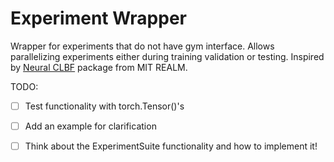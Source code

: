 # Experiment Wrapper
Wrapper for experiments that do not have gym interface. Allows parallelizing experiments either during training validation or testing. Inspired by [Neural CLBF](https://github.com/MIT-REALM/neural_clbf) package from MIT REALM. 

TODO:
- [ ] Test functionality with torch.Tensor()'s
- [ ] Add an example for clarification
- [ ] Think about the ExperimentSuite functionality and how to implement it!


